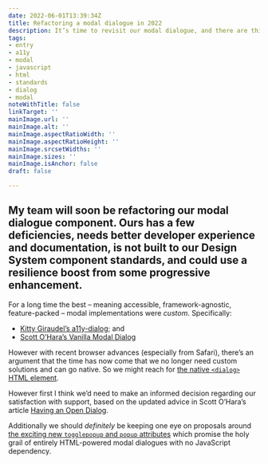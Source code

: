 ```yaml
---
date: 2022-06-01T13:39:34Z
title: Refactoring a modal dialogue in 2022
description: It’s time to revisit our modal dialogue, and there are things to consider
tags:
- entry
- a11y
- modal
- javascript
- html
- standards
- dialog
- modal
noteWithTitle: false
linkTarget: ''
mainImage.url: ''
mainImage.alt: ''
mainImage.aspectRatioWidth: ''
mainImage.aspectRatioHeight: ''
mainImage.srcsetWidths: ''
mainImage.sizes: ''
mainImage.isAnchor: false
draft: false

---
```

My team will soon be refactoring our modal dialogue component. Ours has a few deficiencies, needs better developer experience and documentation, is not built to our Design System component standards, and could use a resilience boost from some progressive enhancement.
---

For a long time the best – meaning accessible, framework-agnostic, feature-packed – modal implementations were _custom_. Specifically:

* [Kitty Giraudel’s a11y-dialog](https://a11y-dialog.netlify.app/); and 
* [Scott O’Hara’s Vanilla Modal Dialog](https://scottaohara.github.io/accessible_modal_window/)

However with recent browser advances (especially from Safari), there’s an argument that the time has now come that we no longer need custom solutions and can go native. So we might reach for [the native  `<dialog>` HTML element](https://twitter.com/Una/status/1508926326392164353).

However first I think we’d need to make an informed decision regarding our satisfaction with support, based on the updated advice in Scott O’Hara’s article [Having an Open Dialog](https://www.scottohara.me/blog/2019/03/05/open-dialog.html).

Additionally we should _definitely_ be keeping one eye on proposals around [the exciting new `togglepopup` and `popup` attributes](https://twitter.com/jh3yy/status/1529909208098947072) which promise the holy grail of entirely HTML-powered modal dialogues with no JavaScript dependency.
